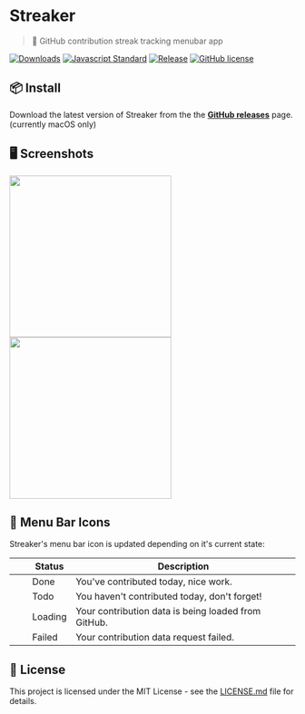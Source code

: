 # Streaker
> :octopus: GitHub contribution streak tracking menubar app

[![Downloads](https://img.shields.io/github/downloads/jamiestraw/streaker/total.svg)](https://github.com/feross/standard)
[![Javascript Standard](https://img.shields.io/badge/code%20style-standard-brightgreen.svg)](https://github.com/feross/standard)
[![Release](https://img.shields.io/github/release/jamiestraw/streaker.svg)](https://github.com/jamiestraw/streaker/releases)
[![GitHub license](https://img.shields.io/badge/license-MIT-blue.svg)](https://raw.githubusercontent.com/jamiestraw/streaker/master/LICENSE.md)

## 📦 Install

Download the latest version of Streaker from the the **[GitHub releases](https://github.com/jamiestraw/streaker/releases)** page. (currently macOS only)

## 🖥 Screenshots

<img src="https://github.com/jamiestraw/streaker/raw/master/screenshots/screenshot-light.png" width="285"><img src="https://github.com/jamiestraw/streaker/raw/master/screenshots/screenshot-dark.png" width="285">

## :octopus: Menu Bar Icons

Streaker's menu bar icon is updated depending on it's current state:

| | Status | Description |
| ------ | ---- | ----------- |
| <img src="https://github.com/jamiestraw/streaker/raw/master/app/icons/macos/doneTemplate@2x.png" width="16"> | Done | You've contributed today, nice work. |
| <img src="https://github.com/jamiestraw/streaker/raw/master/app/icons/macos/todoTemplate@2x.png" width="16"> | Todo | You haven't contributed today, don't forget! |
| <img src="https://github.com/jamiestraw/streaker/raw/master/app/icons/macos/loadTemplate@2x.png" width="16"> | Loading | Your contribution data is being loaded from GitHub. |
| <img src="https://github.com/jamiestraw/streaker/raw/master/app/icons/macos/failTemplate@2x.png" width="16"> | Failed | Your contribution data request failed. |

## 📄 License

This project is licensed under the MIT License - see the [LICENSE.md](LICENSE.md) file for details.
